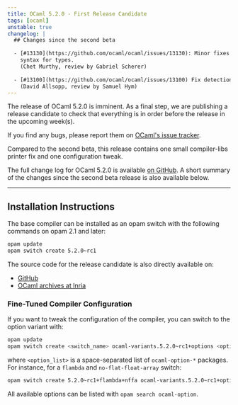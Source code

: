 ```yaml
---
title: OCaml 5.2.0 - First Release Candidate
tags: [ocaml]
unstable: true
changelog: |
  ## Changes since the second beta
  
  - [#13130](https://github.com/ocaml/ocaml/issues/13130): Minor fixes to `pprintast` for raw identifiers and local module open
    syntax for types.
    (Chet Murthy, review by Gabriel Scherer)
  
  - [#13100](https://github.com/ocaml/ocaml/issues/13100) Fix detection of `zstd` when compiling with `musl-gcc`
    (David Allsopp, review by Samuel Hym)
---
```



The release of OCaml 5.2.0 is imminent.
As a final step, we are publishing a release candidate to check that everything is in order before the release in the upcoming week(s).

If you find any bugs, please report them on [OCaml's issue tracker](https://github.com/ocaml/ocaml/issues).

Compared to the second beta, this release contains one small compiler-libs printer fix and one configuration tweak.

The full change log for OCaml 5.2.0 is available [on
GitHub](https://github.com/ocaml/ocaml/blob/5.2/Changes). A short summary of the
changes since the second beta release is also available below.

---
## Installation Instructions

The base compiler can be installed as an opam switch with the following commands on opam 2.1 and later:
```bash
opam update
opam switch create 5.2.0~rc1
```

The source code for the release candidate is also directly available on:

* [GitHub](https://github.com/ocaml/ocaml/archive/5.2.0-rc1.tar.gz)
* [OCaml archives at Inria](https://caml.inria.fr/pub/distrib/ocaml-5.2/ocaml-5.2.0~rc1.tar.gz)

### Fine-Tuned Compiler Configuration

If you want to tweak the configuration of the compiler, you can switch to the option variant with:
```bash
opam update
opam switch create <switch_name> ocaml-variants.5.2.0~rc1+options <option_list>
```
where `<option_list>` is a space-separated list of `ocaml-option-*` packages. For instance, for a `flambda` and `no-flat-float-array` switch:
```bash
opam switch create 5.2.0~rc1+flambda+nffa ocaml-variants.5.2.0~rc1+options ocaml-option-flambda ocaml-option-no-flat-float-array
```

All available options can be listed with `opam search ocaml-option`.
